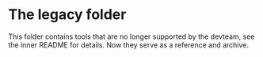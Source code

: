 # The legacy folder #

This folder contains tools that are no longer supported by the devteam, see the inner README for details. Now they serve as a reference and archive.
